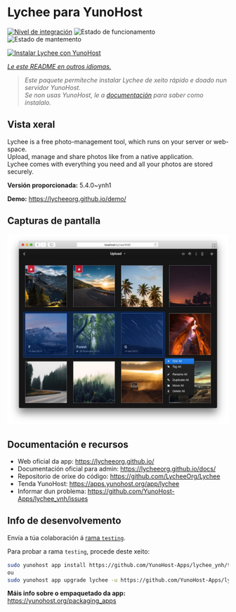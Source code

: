 <!--
NOTA: Este README foi creado automáticamente por <https://github.com/YunoHost/apps/tree/master/tools/readme_generator>
NON debe editarse manualmente.
-->

# Lychee para YunoHost

[![Nivel de integración](https://dash.yunohost.org/integration/lychee.svg)](https://ci-apps.yunohost.org/ci/apps/lychee/) ![Estado de funcionamento](https://ci-apps.yunohost.org/ci/badges/lychee.status.svg) ![Estado de mantemento](https://ci-apps.yunohost.org/ci/badges/lychee.maintain.svg)

[![Instalar Lychee con YunoHost](https://install-app.yunohost.org/install-with-yunohost.svg)](https://install-app.yunohost.org/?app=lychee)

*[Le este README en outros idiomas.](./ALL_README.md)*

> *Este paquete permíteche instalar Lychee de xeito rápido e doado nun servidor YunoHost.*  
> *Se non usas YunoHost, le a [documentación](https://yunohost.org/install) para saber como instalalo.*

## Vista xeral

Lychee is a free photo-management tool, which runs on your server or web-space.  
Upload, manage and share photos like from a native application.  
Lychee comes with everything you need and all your photos are stored securely.


**Versión proporcionada:** 5.4.0~ynh1

**Demo:** <https://lycheeorg.github.io/demo/>

## Capturas de pantalla

![Captura de pantalla de Lychee](./doc/screenshots/screenshot.jpg)

## Documentación e recursos

- Web oficial da app: <https://lycheeorg.github.io/>
- Documentación oficial para admin: <https://lycheeorg.github.io/docs/>
- Repositorio de orixe do código: <https://github.com/LycheeOrg/Lychee>
- Tenda YunoHost: <https://apps.yunohost.org/app/lychee>
- Informar dun problema: <https://github.com/YunoHost-Apps/lychee_ynh/issues>

## Info de desenvolvemento

Envía a túa colaboración á [rama `testing`](https://github.com/YunoHost-Apps/lychee_ynh/tree/testing).

Para probar a rama `testing`, procede deste xeito:

```bash
sudo yunohost app install https://github.com/YunoHost-Apps/lychee_ynh/tree/testing --debug
ou
sudo yunohost app upgrade lychee -u https://github.com/YunoHost-Apps/lychee_ynh/tree/testing --debug
```

**Máis info sobre o empaquetado da app:** <https://yunohost.org/packaging_apps>
